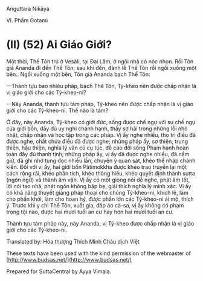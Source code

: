  

Aṅguttara Nikāya

VI. Phẩm Gotamì

# (II) (52) Ai Giáo Giới?

Một thời, Thế Tôn trú ở Vesàli, tại Ðại Lâm, ở ngôi nhà có nóc nhọn. Rồi Tôn giả Ananda đi đến Thế Tôn; sau khi đến, đảnh lễ Thế Tôn rồi ngồi xuống một bên.. Ngồi xuống một bên, Tôn giả Ananda bạch Thế Tôn:

—Thành tựu bao nhiêu pháp, bạch Thế Tôn, Tỷ-kheo nên được chấp nhận là vị giáo giới cho các Tỷ-kheo-ni?

—Này Ananda, thành tựu tám pháp, Tỷ-kheo nên được chấp nhận là vị giáo giới cho các Tỷ-kheo-ni. Thế nào là tám?

Ở đây, này Ananda, Tỷ-kheo có giới đức, sống được chế ngự với sự chế ngự của giới bổn, đầy đủ uy nghi chánh hạnh, thấy sợ hãi trong những lỗi nhỏ nhặt, chấp nhận và học tập trong các pháp. Vị ấy nghe nhiều, thọ trì điều đã được nghe, chất chứa điều đã được nghe; những pháp ấy, sơ thiện, trung thiện, hậu thiện, nghĩa lý văn cú cụ túc, đề cao đời sống Phạm hạnh hoàn toàn đầy đủ thanh tịnh; những pháp ấy, vị ấy đã được nghe nhiều, đã nắm giữ, đã ghi nhớ tụng đọc nhiều lần, chuyên ý quan sát, khéo thể nhập chánh kiến. Ðối với vị ấy, hai giới bổn Pàtimokkha được khéo trao truyền lại một cách rộng rãi, khéo phân tích, khéo thông hiểu, khéo quyết định thành sutta (ngôn ngữ) và thành âm vận. Vị ấy có một giọng nói dễ nghe, phát âm tốt, lời nói tao nhã, phát ngôn không bập bẹ, giải thích nghĩa lý minh xác. Vị ấy có khả năng thuyết giảng pháp thoại cho chúng Tỷ-kheo-ni, khích lệ, làm cho phấn khởi, làm cho hoan hỷ, được phần lớn các Tỷ-kheo-ni ái mộ, thích ý. Trước khi y chỉ Thế Tôn, xuất gia, đắp áo cà-sa, vị ấy không có phạm trọng tội nào, được hai mươi tuổi an cư hay hơn hai mươi tuổi an cư.

Thành tựu tám pháp này, này Ananda, vị Tỷ-kheo được chấp nhận là vị giáo giới cho các Tỷ-kheo-ni.

Translated by: Hòa thượng Thích Minh Châu dịch Việt

These texts have been used with the kind permission of the webmaster of [http://www.budsas.net/](http://www.budsas.net/)

Prepared for SuttaCentral by Ayya Vimala.